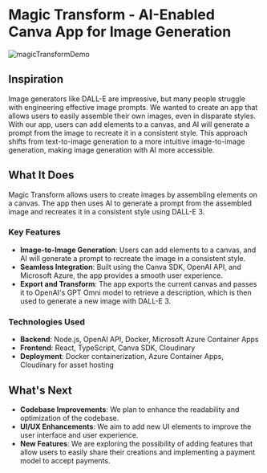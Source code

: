 # Magic Transform - AI-Enabled Canva App for Image Generation
![magicTransformDemo](https://github.com/user-attachments/assets/4b8285d1-5b4b-457a-9c25-c2cf061ff4b3)

## Inspiration

Image generators like DALL-E are impressive, but many people struggle with 
engineering effective image prompts. We wanted to create an app that allows 
users to easily assemble their own images, even in disparate styles. With our 
app, users can add elements to a canvas, and AI will generate a prompt from the 
image to recreate it in a consistent style. This approach shifts from 
text-to-image generation to a more intuitive image-to-image generation, making 
image generation with AI more accessible.

## What It Does

Magic Transform allows users to create images by assembling elements on 
a canvas. The app then uses AI to generate a prompt from the assembled image 
and recreates it in a consistent style using DALL-E 3.

### Key Features

- **Image-to-Image Generation**: Users can add elements to a canvas, and AI 
  will generate a prompt to recreate the image in a consistent style.
- **Seamless Integration**: Built using the Canva SDK, OpenAI API, and 
  Microsoft Azure, the app provides a smooth user experience.
- **Export and Transform**: The app exports the current canvas and passes it 
  to OpenAI's GPT Omni model to retrieve a description, which is then used to 
  generate a new image with DALL-E 3.

### Technologies Used

- **Backend**: Node.js, OpenAI API, Docker, Microsoft Azure Container Apps
- **Frontend**: React, TypeScript, Canva SDK, Cloudinary
- **Deployment**: Docker containerization, Azure Container Apps, Cloudinary 
  for asset hosting

## What's Next

- **Codebase Improvements**: We plan to enhance the readability and 
  optimization of the codebase.
- **UI/UX Enhancements**: We aim to add new UI elements to improve the user 
  interface and user experience.
- **New Features**: We are exploring the possibility of adding features that 
  allow users to easily share their creations and implementing a payment model 
  to accept payments.
